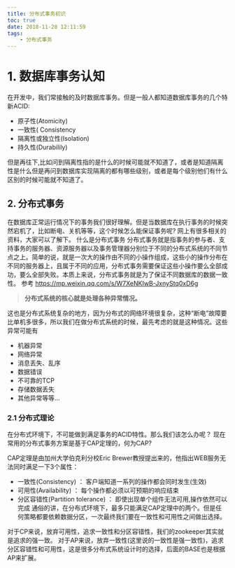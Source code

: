 ```yaml
---
title: 分布式事务初识
toc: true
date: 2018-11-28 12:11:59
tags: 
    - 分布式事务
---
```

# 1. 数据库事务认知
在开发中，我们常接触的及时数据库事务。但是一般人都知道数据库事务的几个特新ACID:
+ 原子性(Atomicity)
+ 一致性( Consistency 
+ 隔离性或独立性(Isolation)
+ 持久性(Durabilily)  

但是再往下,比如问到隔离性指的是什么的时候可能就不知道了，或者是知道隔离性是什么但是再问到数据库实现隔离的都有哪些级别，或者是每个级别他们有什么区别的时候可能就不知道了。

## 2. 分布式事务
在数据库正常运行情况下的事务我们很好理解。但是当数据库在执行事务的时候突然宕机了，比如断电、关机等等，这个时候怎么能保证事务呢? 网上有很多相关的资料，大家可以了解下。 
什么是分布式事务
分布式事务就是指事务的参与者、支持事务的服务器、资源服务器以及事务管理器分别位于不同的分布式系统的不同节点之上。简单的说，就是一次大的操作由不同的小操作组成，这些小的操作分布在不同的服务器上，且属于不同的应用，分布式事务需要保证这些小操作要么全部成功，要么全部失败。本质上来说，分布式事务就是为了保证不同数据库的数据一致性。
参考 https://mp.weixin.qq.com/s/W7XeNKIwB-JxnyStq0xD6g

> **分布式系统的核心就是处理各种异常情况。** 

这也是分布式系统复杂的地方，因为分布式的网络环境很复杂，这种“断电”故障要比单机多很多，所以我们在做分布式系统的时候，最先考虑的就是这种情况。这些异常可能有 
+ 机器异常
+ 网络异常
+ 消息丢失、乱序 
+ 数据错误 
+ 不可靠的TCP 
+ 存储数据丢失
+ 其他异常等等...

### 2.1 分布式理论
在分布式环境下，不可能做到满足事务的ACID特性。那么我们该怎么办呢？
现在常用的分布式事务方案是基于CAP定理的，何为CAP?

CAP定理是由加州大学伯克利分校Eric Brewer教授提出来的，他指出WEB服务无法同时满足一下3个属性：
+ 一致性(Consistency) ： 客户端知道一系列的操作都会同时发生(生效)
+ 可用性(Availability) ： 每个操作都必须以可预期的响应结束
+ 分区容错性(Partition tolerance) ： 即使出现单个组件无法可用,操作依然可以完成
通俗的讲，在分布式环境下，最多只能满足CAP定理中的两个。但是任何策略都要依赖数据分区，一次最终我们要在一致性和可用性之间做出选择。
 
对于CP来说，放弃可用性，追求一致性和分区容错性，我们的zookeeper其实就是追求的强一致。
对于AP来说，放弃一致性(这里说的一致性是强一致性)，追求分区容错性和可用性，这是很多分布式系统设计时的选择，后面的BASE也是根据AP来扩展。

